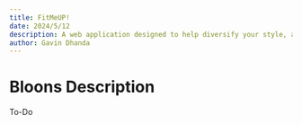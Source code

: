 ```yaml
---
title: FitMeUP!
date: 2024/5/12
description: A web application designed to help diversify your style, as a final project for CS32, Software Design. Utilizes API communication, user authentication, wardrobe tracking, and various metrics to recommend stylish new outfits every day.
author: Gavin Dhanda
---
```


# Bloons Description

To-Do